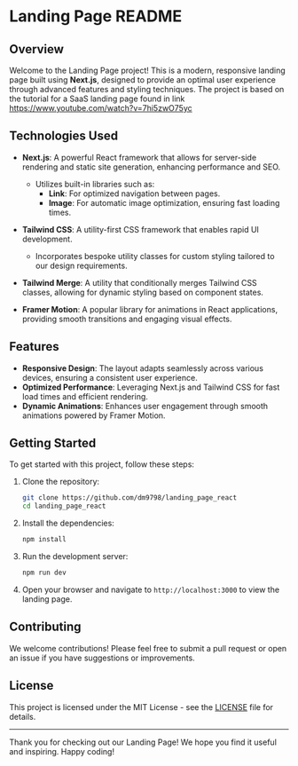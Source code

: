 # Landing Page README

## Overview

Welcome to the Landing Page project! This is a modern, responsive landing page built using **Next.js**, designed to provide an optimal user experience through advanced features and styling techniques. The project is based on the tutorial for a SaaS landing page found in link https://www.youtube.com/watch?v=7hi5zwO75yc

## Technologies Used

- **Next.js**: A powerful React framework that allows for server-side rendering and static site generation, enhancing performance and SEO.
  - Utilizes built-in libraries such as:
    - **Link**: For optimized navigation between pages.
    - **Image**: For automatic image optimization, ensuring fast loading times.

- **Tailwind CSS**: A utility-first CSS framework that enables rapid UI development.
  - Incorporates bespoke utility classes for custom styling tailored to our design requirements.
  
- **Tailwind Merge**: A utility that conditionally merges Tailwind CSS classes, allowing for dynamic styling based on component states.

- **Framer Motion**: A popular library for animations in React applications, providing smooth transitions and engaging visual effects.

## Features

- **Responsive Design**: The layout adapts seamlessly across various devices, ensuring a consistent user experience.
- **Optimized Performance**: Leveraging Next.js and Tailwind CSS for fast load times and efficient rendering.
- **Dynamic Animations**: Enhances user engagement through smooth animations powered by Framer Motion.

## Getting Started

To get started with this project, follow these steps:

1. Clone the repository:
   ```bash
   git clone https://github.com/dm9798/landing_page_react
   cd landing_page_react
   ```

2. Install the dependencies:
   ```bash
   npm install
   ```

3. Run the development server:
   ```bash
   npm run dev
   ```

4. Open your browser and navigate to `http://localhost:3000` to view the landing page.

## Contributing

We welcome contributions! Please feel free to submit a pull request or open an issue if you have suggestions or improvements.

## License

This project is licensed under the MIT License - see the [LICENSE](LICENSE) file for details.

---

Thank you for checking out our Landing Page! We hope you find it useful and inspiring. Happy coding!
